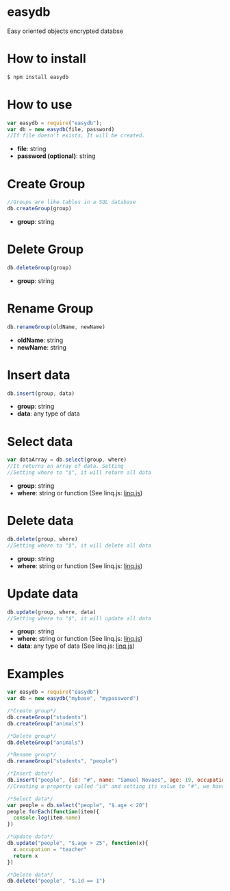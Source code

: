 # easydb

Easy oriented objects encrypted databse

# How to install

```sh
$ npm install easydb
```

# How to use

```javascript
var easydb = require("easydb");
var db = new easydb(file, password)
//If file doesn't exists, It will be created.
```

- **file**: string
- **password (optional)**: string

# Create Group

```javascript
//Groups are like tables in a SQL database
db.createGroup(group)
```

- **group**: string

# Delete Group

```javascript
db.deleteGroup(group)
```

- **group**: string

# Rename Group

```javascript
db.renameGroup(oldName, newName)
```

- **oldName**: string
- **newName**: string

# Insert data

```javascript
db.insert(group, data)
```

- **group**: string
- **data**: any type of data

# Select data

```javascript
var dataArray = db.select(group, where)
//It returns an array of data. Setting
//Setting where to "$", it will return all data
```

- **group**: string
- **where**: string or function (See linq.js: [linq.js])

# Delete data

```javascript
db.delete(group, where)
//Setting where to "$", it will delete all data
```

- **group**: string
- **where**: string or function (See linq.js: [linq.js])

# Update data

```javascript
db.update(group, where, data)
//Setting where to "$", it will update all data
```

- **group**: string
- **where**: string or function (See linq.js: [linq.js])
- **data**: any type of data (See linq.js: [linq.js])

# Examples

```javascript
var easydb = require("easydb")
var db = new easydb("mybase", "mypassword")

/*Create group*/
db.createGroup("students")
db.createGroup("animals")

/*Delete group*/
db.deleteGroup("animals")

/*Rename group*/
db.renameGroup("students", "people")

/*Insert data*/
db.insert("people", {id: "#", name: "Samuel Novaes", age: 19, occupation: "student"})
//Creating a property called "id" and setting its value to "#", we have an auto increment

/*Select data*/
var people = db.select("people", "$.age < 20")
people.forEach(function(item){
  console.log(item.name)
})

/*Update data*/
db.update("people", "$.age > 25", function(x){
  x.occupation = "teacher"
  return x
})

/*Delete data*/
db.delete("people", "$.id == 1")
```

[linq.js]: <https://linqjs.codeplex.com>
